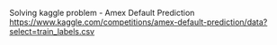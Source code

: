 Solving kaggle problem - Amex Default Prediction
https://www.kaggle.com/competitions/amex-default-prediction/data?select=train_labels.csv
